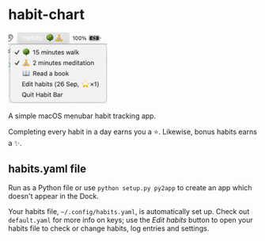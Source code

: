 # habit-chart

<img src="example.png" alt="Example of the menubar app in use." width="200"/>

A simple macOS menubar habit tracking app.

Completing every habit in a day earns you a ⭐️. Likewise, bonus habits earns a ✨.

## habits.yaml file

Run as a Python file or use `python setup.py py2app` to create an app which doesn't appear in the Dock.

Your habits file, `~/.config/habits.yaml`, is automatically set up. Check out `default.yaml` for more info on keys; use the *Edit habits* button to open your habits file to check or change habits, log entries and settings.